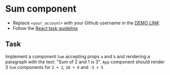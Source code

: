# Sum component
- Replace `<your_account>` with your Github username in the [DEMO LINK](https://AnnieMarkina.github.io/react_sum/)
- Follow the [React task guideline](https://github.com/AnnieMarkina/react_task-guideline#react-tasks-guideline)

## Task
Implement a component `Sum` accepting props `a` and `b` and rendering a
paragraph with the text: "Sum of 2 and 1 is 3". `App` component should
render 3 `Sum` components for `2 + 2`, `10 + 0` and `-5 + 5`
